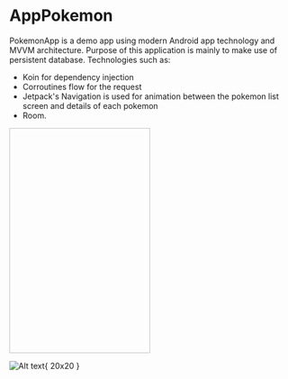 # AppPokemon

PokemonApp is a demo app using modern Android app technology and MVVM architecture.
Purpose of this application is mainly to make use of persistent database.
Technologies such as:
- Koin for dependency injection
- Corroutines flow for the request
- Jetpack's Navigation is used for animation between the pokemon list screen and details of each pokemon
- Room.

<img scr:="https://github.com/LaryssaGomesF/AppPokemon/blob/feature/%232/app/src/main/res/drawable/screenshot_main.jpeg" width=250 height=400/>

![Alt text](https://github.com/LaryssaGomesF/AppPokemon/blob/feature/%232/app/src/main/res/drawable/screenshot_detail.jpeg "Screenshot Detail"){ 20x20 }


